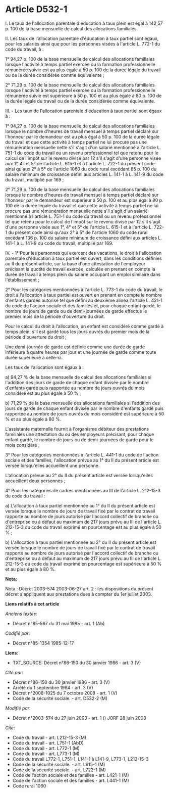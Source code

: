 # Article D532-1

I.  Le taux de l'allocation parentale d'éducation à taux plein est égal à 142,57 p. 100 de la base mensuelle de calcul des
allocations familiales.

II.  Les taux de l'allocation parentale d'éducation à taux partiel sont égaux, pour les salariés ainsi que pour les personnes
visées à l'article L. 772-1 du code du travail, à :

1° 94,27 p. 100 de la base mensuelle de calcul des allocations familiales lorsque l'activité à temps partiel exercée ou la
formation professionnelle rémunérée suivie est au plus égale à 50 p. 100 de la durée légale du travail ou de la durée
considérée comme équivalente ;

2° 71,29 p. 100 de la base mensuelle de calcul des allocations familiales lorsque l'activité à temps partiel exercée ou la
formation professionnelle rémunérée suivie est supérieure à 50 p. 100 et au plus égale à 80 p. 100 de la durée légale du
travail ou de la durée considérée comme équivalente.

III. - Les taux de l'allocation parentale d'éducation à taux partiel sont égaux à :

1° 94,27 p. 100 de la base mensuelle de calcul des allocations familiales lorsque le nombre d'heures de travail mensuel à
temps partiel déclaré sur l'honneur par le demandeur est au plus égal à 50 p. 100 de la durée légale du travail et que cette
activité à temps partiel ne lui procure pas une rémunération mensuelle nette s'il s'agit d'un salarié mentionné à l'article
L. 751-1 du code du travail ou un revenu professionnel tel que retenu pour le calcul de l'impôt sur le revenu divisé par 12
s'il s'agit d'une personne visée aux 1°, 4° et 5° de l'article L. 615-1 et à l'article L. 722-1 du présent code ainsi qu'aux
2° à 5° de l'article 1060 du code rural excédant 85 p. 100 du salaire minimum de croissance défini aux articles L. 141-1 à L.
141-9 du code du travail, multiplié par 169 ;

2° 71,29 p. 100 de la base mensuelle de calcul des allocations familiales lorsque le nombre d'heures de travail mensuel à
temps partiel déclaré sur l'honneur par le demandeur est supérieur à 50 p. 100 et au plus égal à 80 p. 100 de la durée légale
du travail et que cette activité à temps partiel ne lui procure pas une rémunération mensuelle nette s'il s'agit d'un salarié
mentionné à l'article L. 751-1 du code du travail ou un revenu professionnel tel que retenu pour le calcul de l'impôt sur le
revenu divisé par 12 s'il s'agit d'une personne visée aux 1°, 4° et 5° de l'article L. 615-1 et à l'article L. 722-1 du
présent code ainsi qu'aux 2° à 5° de l'article 1060 du code rural excédant 136 p. 100 du salaire minimum de croissance défini
aux articles L. 141-1 à L. 141-9 du code du travail, multiplié par 169.

IV. - 1° Pour les personnes qui exercent des vacations, le droit à l'allocation parentale d'éducation à taux partiel est
ouvert, dans les conditions définies au II du présent article, sur la base d'une attestation de l'employeur précisant la
quotité de travail exercée, calculée en prenant en compte la durée de travail à temps plein du salarié occupant un emploi
similaire dans l'établissement ;

2° Pour les catégories mentionnées à l'article L. 773-1 du code du travail, le droit à l'allocation à taux partiel est ouvert
en prenant en compte le nombre d'enfants gardés autorisé tel que défini au deuxième alinéa l'article L. 421-1 du code de
l'action sociale et des familles et, pour chaque enfant gardé, le nombre de jours de garde ou de demi-journées de garde
effectué le premier mois de la période d'ouverture du droit.

Pour le calcul du droit à l'allocation, un enfant est considéré comme gardé à temps plein, s'il est gardé tous les jours
ouvrés du premier mois de la période d'ouverture du droit ;

Une demi-journée de garde est définie comme une durée de garde inférieure à quatre heures par jour et une journée de garde
comme toute durée supérieure à celle-ci.

Les taux de l'allocation sont égaux à :

a) 94,27 % de la base mensuelle de calcul des allocations familiales si l'addition des jours de garde de chaque enfant
divisée par le nombre d'enfants gardé puis rapportée au nombre de jours ouvrés du mois considéré est au plus égale à 50 % ;

b) 71,29 % de la base mensuelle des allocations familiales si l'addition des jours de garde de chaque enfant divisée par le
nombre d'enfants gardé puis rapportée au nombre de jours ouvrés du mois considéré est supérieure à 50 % et au plus égale à 80
%.

L'assistante maternelle fournit à l'organisme débiteur des prestations familiales une attestation du ou des employeurs
précisant, pour chaque enfant gardé, le nombre de jours ou de demi-journées de garde pour le mois considéré ;

3° Pour les catégories mentionnées à l'article L. 441-1 du code de l'action sociale et des familles, l'allocation prévue au
1° du II du présent article est versée lorsqu'elles accueillent une personne.

L'allocation prévue au 2° du II du présent article est versée lorsqu'elles accueillent deux personnes ;

4° Pour les catégories de cadres mentionnées au III de l'article L. 212-15-3 du code du travail :

a) L'allocation à taux partiel mentionnée au 1° du II du présent article est versée lorsque le nombre de jours de travail
fixé par le contrat de travail rapporté au nombre de jours autorisé par l'accord collectif de branche ou d'entreprise ou à
défaut au maximum de 217 jours prévu au III de l'article L. 212-15-3 du code du travail exprimé en pourcentage est au plus
égale à 50 % ;

b) L'allocation à taux partiel mentionnée au 2° du II du présent article est versée lorsque le nombre de jours de travail
fixé par le contrat de travail rapporté au nombre de jours autorisé par l'accord collectif de branche ou d'entreprise ou à
défaut au maximum de 217 jours prévu au III de l'article L. 212-15-3 du code du travail exprimé en pourcentage est supérieure
à 50 % et au plus égale à 80 %.

**Nota:**

Nota : Décret 2003-574 2003-06-27 art. 2 : les dispositions du présent décret s'appliquent aux prestations dues à compter du
1er juillet 2003.

**Liens relatifs à cet article**

_Anciens textes_:

  - Décret n°85-567 du 31 mai 1985 - art. 1 (Ab)

_Codifié par_:

  - Décret n°85-1354 1985-12-17

**Liens**:

  - TXT_SOURCE: Décret n°86-150 du 30 janvier 1986 - art. 3 (V)

_Cité par_:

  - Décret n°86-150 du 30 janvier 1986 - art. 3 (V)
  - Arrêté du 1 septembre 1994 - art. 3 (V)
  - Décret n°2008-1025 du 7 octobre 2008 - art. 1 (V)
  - Code de la sécurité sociale. - art. D532-2 (M)

_Modifié par_:

  - Décret n°2003-574 du 27 juin 2003 - art. 1 () JORF 28 juin 2003

_Cite_:

  - Code du travail - art. L212-15-3 (M)
  - Code du travail - art. L751-1 (AbD)
  - Code du travail - art. L772-1 (M)
  - Code du travail - art. L773-1 (M)
  - Code du travail L772-1, L751-1, L141-1 à L141-9, L773-1, L212-15-3
  - Code de la sécurité sociale. - art. L615-1 (M)
  - Code de la sécurité sociale. - art. L722-1 (M)
  - Code de l'action sociale et des familles - art. L421-1 (M)
  - Code de l'action sociale et des familles - art. L441-1 (M)
  - Code rural 1060
